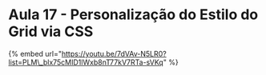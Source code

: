 # Aula 17 - Personalização do Estilo do Grid via CSS

{% embed url="https://youtu.be/7dVAv-N5LR0?list=PLM\_blx75cMID1lWxb8nT77kV7RTa-sVKq" %}



